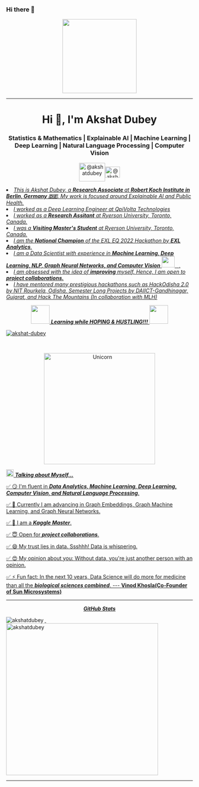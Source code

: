 ### Hi there 👋
<p align="center">
  <img src="https://media0.giphy.com/media/CVtNe84hhYF9u/giphy.gif?cid=ecf05e47qc0sotr7gpdlmv194xzskb0ct4ryut4pw63s37qy&rid=giphy.gif" height="200"/>
</p>
<hr>
<h1 align="center">Hi 👋, I'm Akshat Dubey</h1>
<h3 align="center"> Statistics & Mathematics | Explainable AI | Machine Learning | Deep Learning | Natural Language Processing | Computer Vision</h3>
<p align="center">
<a href="https://www.linkedin.com/in/akshat0007/" target="blank"><img align="center" src="https://www.logo.wine/a/logo/LinkedIn/LinkedIn-Icon-Logo.wine.svg" alt="@akshatdubey" height="50" width="70" /></a><a href="https://www.kaggle.com/akshat0007/" target="blank"><img align="center" src="https://www.vectorlogo.zone/logos/kaggle/kaggle-icon.svg" alt="@akshatdubey" height="30" width="40" /></a>
</p>
</p>


<p align="center">
  <em>
    <u>
    <li>This is Akshat Dubey, a <b>Research Associate </b> at <a href="https://www.rki.de"> <b>Robert Koch Institute </a>in Berlin, Germany 🇩🇪</b></a>. My work is focused around Explainable AI and Public Health.
      <li>I worked as a Deep Learning Engineer at <a href = "https://qpivolta.tech/">QpiVolta Technologies</a><br> 
      <li>I worked as a <b> Research Assitant</b> at <a href="https://www.ryerson.ca/">Ryerson University, Toronto, Canada. </a> 
      <li>I was a <b>Visiting Master's Student</b> at Ryerson University, Toronto, Canada. 
        <li>I am the <b>National Champion</b> of the EXL EQ 2022 Hackathon by <b>EXL Analytics</b>.
    <li>I am a Data Scientist with experience in <b>Machine Learning, Deep Learning, NLP, Graph Neural Networks, and Computer Vision</b> 
    <img src="https://github.com/TheDudeThatCode/TheDudeThatCode/blob/master/Assets/Developer.gif" width=35 height=30> <b></b>&nbsp;&nbsp,<br><b></b>
    <li>I am obsessed with the idea of <b>improving</b> myself. Hence, I am open to <b>project collaborations.</b> <br>
    <li>I have mentored many prestigious hackathons such as <a href="https://hackodisha.xyz/">HackOdisha 2.0 by NIT Rourkela, Odisha</a>, <a href="https://slop.dscdaiict.in/">Semester Long Projects by DAIICT-Gandhinagar, Gujarat</a>, and <a href="https://hackthemountain.tech/">Hack The Mountains (In collaboration with MLH)</a>
    
  </em> 
  <br>
  <p align="center"><img src="https://media.giphy.com/media/VgCDAzcKvsR6OM0uWg/giphy.gif" width="50" /> <b><i>Learning while HOPING & HUSTLING!!!</i></b> <img src="https://media.giphy.com/media/7j2hfyeVcDtf2/giphy.gif" width="50"></p>
</p>

<p align="left"> <img src="https://komarev.com/ghpvc/?username=dubeyakshat07&label=Profile%20views&color=0e75b6&style=flat" alt="akshat-dubey" /> </p>
<br>
<p align="center"><img width=300px alt="Unicorn" src="https://images.squarespace-cdn.com/content/v1/5daddb33ee92bf44231c2fef/1586974465302-23XSXWXTHVD3FBSBPLUY/AI-in-healthcare.gif?format=1000w" /></p>


<img src="https://media.giphy.com/media/ObNTw8Uzwy6KQ/giphy.gif" width="20">&nbsp;***Talking about Myself...***



✅ 😏 I'm fluent in ***Data Analytics, Machine Learning, Deep Learning, Computer Vision, and Natural Language Processing***.

✅ 🧐 Currently I am advancing in Graph Embeddings, Graph Machine Learning, and Graph Neural Networks.

✅ 🧐 I am a ***Kaggle Master***.
  
✅ 😇 Open for ***project collaborations***.

✅ 😄 My trust lies in data. Ssshhh! Data is whispering.

✅ 😍 My opinion about you: Without data, you're just another person with an opinion.

✅ ⚡ Fun fact: In the next 10 years, Data Science will do more for medicine than all the ***biological sciences combined***. --- **Vinod Khosla(Co-Founder of Sun Microsystems)**


  
  </code>
 </code>
  <hr>
  <p align="center">
 <i><b>GitHub Stats</b></i></p>
<p><img align="left" src="https://github-readme-stats.vercel.app/api/top-langs?username=dubeyakshat07&show_icons=true&locale=en&layout=compact" alt="akshatdubey" /></p>

<p>&nbsp;<img align="center" src="https://github-readme-stats.vercel.app/api?username=dubeyakshat07&show_icons=true&locale=en" alt="akshatdubey" width="410" /></p>

<hr>



